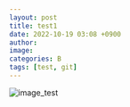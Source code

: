 ```yaml
---
layout: post
title: test1
date: 2022-10-19 03:08 +0900
author:
image:
categories: B
tags: [test, git]
---
```


![image_test](https://www.collinsdictionary.com/images/thumb/apple_158989157_250.jpg?version=4.0.298)
